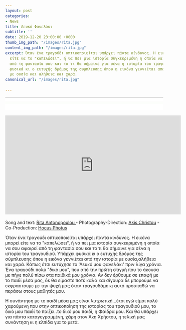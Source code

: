 ```yaml
---
layout: post
categories:
- News
title: Λευκό Φανελάκι
subtitle: ''
date: 2019-12-20 23:00:00 +0000
thumb_img_path: "/images/rita.jpg"
content_img_path: "/images/rita.jpg"
excerpt: Όταν ένα τραγούδι οπτικοποιείται υπάρχει πάντα κίνδυνος. Η εικόνα μπορεί
  είτε να το "καπελώσει", ή να πει μια ιστορία συγκεκριμένη η οποία να σου αφαιρεί
  από τη φαντασία σου και το τι θα σήμαινε για σένα η ιστορία του τραγουδιού. Υπάρχει
  φυσικά κι ο ευτυχής δρόμος της συμπλευσης όπου η εικόνα γεννιέται από την ιστορία
  με ουσία και αλήθεια και χαρά.
canonical_url: "/images/rita.jpg"

---
```

![](/images/bwok-2.jpg)

<iframe width="560" height="315" src="https://www.youtube.com/embed/D7T6Jsmsw90" frameborder="0" allow="accelerometer; autoplay; encrypted-media; gyroscope; picture-in-picture" allowfullscreen></iframe>

Song and text: <a href="https://www.facebook.com/rita.antonopoulou/" target="blank">Rita Antonopoulou </a> - Photography-Direction: <a href="https://www.facebook.com/akis.christou.7" target="blank">Akis Christou</a> - 
Co-Production: <a href="https://www.facebook.com/1minute.project/" target="blank">Hocus Photus</a>

Όταν ένα τραγούδι οπτικοποιείται υπάρχει πάντα κίνδυνος. Η εικόνα μπορεί είτε να το "καπελώσει", ή να πει μια ιστορία συγκεκριμένη η οποία να σου αφαιρεί από τη φαντασία σου και το τι θα σήμαινε για σένα η ιστορία του τραγουδιού. Υπάρχει φυσικά κι ο ευτυχής δρόμος της σύμπλευσης όπου η εικόνα γεννιέται από την ιστορία με ουσία,αλήθεια και χαρά. Κάπως έτσι ευτύχησε το 'Λευκό μου φανελάκι' πριν λίγα χρόνια. Ένα τραγούδι πολύ "δικό μου", που από την πρώτη στιγμή που το άκουσα με πήγε πολύ πίσω στα παιδικά μου χρόνια. Αν δεν έρθουμε σε επαφή με το παιδί μέσα μας, δε θα είμαστε ποτέ καλά και σίγουρα δε μπορούμε να εκφραστουμε με την ψυχή μας όταν τραγουδάμε κι αυτό προσπαθώ να περάσω στους μαθητές μου.

Η συνάντηση με το παιδί μέσα μας είναι λυτρωτική...έτσι εγώ είμαι πολύ χαρούμενη που στην οπτικοποίηση της ιστορίας του τραγουδιού μου, το δικό μου παιδί το παίζει..το δικό μου παιδί, η Φαίδρα μου. Και θα υπάρχει για πάντα καταγεγραμμένη, χάρη στον Άκη Χρήστου, η τελική μας συνάντηση κι η ελπίδα για το μετά.